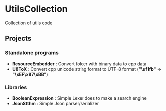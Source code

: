 # UtilsCollection
Collection of utils code

## Projects
### Standalone programs
  - **ResourceEmbedder** : Convert folder with binary data to cpp data
  - **U8ToX** : Convert cpp unicode string format to UTF-8 format (**"\uf1fb"** => **"\xEF\x87\xBB"**)

### Libraries
  - **BooleanExpression** : Simple Lexer does to make a search engine
  - **JsonStthm** : Simple Json parser/serializer
